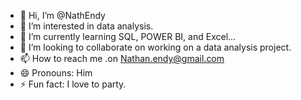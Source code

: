 - 👋 Hi, I’m @NathEndy
- 👀 I’m interested in data analysis.
- 🌱 I’m currently learning SQL, POWER BI, and Excel...
- 💞️ I’m looking to collaborate on working on a data analysis project.
- 📫 How to reach me .on Nathan.endy@gmail.com
- 😄 Pronouns: Him
- ⚡ Fun fact: I love to party.

<!---
NathEndy/NathEndy is a ✨ special ✨ repository because its `README.md` (this file) appears on your GitHub profile.
You can click the Preview link to take a look at your changes.
--->
